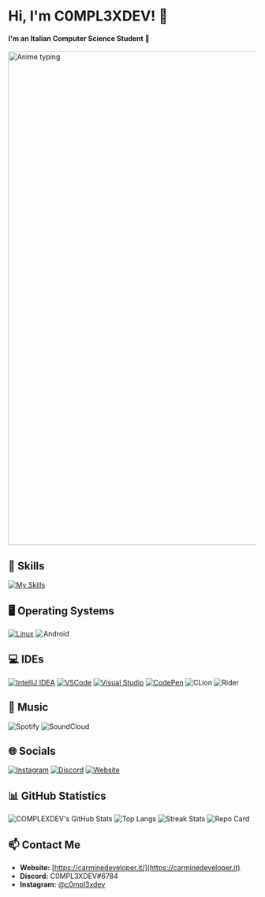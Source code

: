 # Hi, I'm C0MPL3XDEV! 👋

<h4>I'm an Italian Computer Science Student 🍕</h4>

<img src="https://media1.tenor.com/m/aNHKkEhomm4AAAAC/anime-keyboard.gif" width="1000" alt="Anime typing" />

## 🚀 Skills
[![My Skills](https://skillicons.dev/icons?i=dotnet,cs,cpp,java,py,bash,flutter,js,vite,firebase,html,css,mysql,php,arduino&theme=dark)](https://skillicons.dev)

## 🖥️ Operating Systems
[![Linux](https://skillicons.dev/icons?i=linux&theme=dark)](https://skillicons.dev) 
![Android](https://img.shields.io/badge/Android-3DDC84?style=for-the-badge&logo=android&logoColor=white)

## 💻 IDEs
[![IntelliJ IDEA](https://skillicons.dev/icons?i=idea&theme=dark)](https://skillicons.dev) 
[![VSCode](https://skillicons.dev/icons?i=vscode&theme=dark)](https://skillicons.dev) 
[![Visual Studio](https://skillicons.dev/icons?i=visualstudio&theme=dark)](https://skillicons.dev) 
[![CodePen](https://skillicons.dev/icons?i=codepen&theme=dark)](https://skillicons.dev) 
![CLion](https://img.shields.io/badge/CLion-black?style=for-the-badge&logo=clion&logoColor=white) 
![Rider](https://img.shields.io/badge/Rider-000000.svg?style=for-the-badge&logo=Rider&logoColor=white&color=black&labelColor=crimson)

## 🎵 Music
![Spotify](https://img.shields.io/badge/Spotify-1ED760?style=for-the-badge&logo=spotify&logoColor=white) 
![SoundCloud](https://img.shields.io/badge/SoundCloud-FF5500?style=for-the-badge&logo=soundcloud&logoColor=white)

## 🌐 Socials
[![Instagram](https://img.shields.io/badge/Instagram-E44674?style=for-the-badge&logo=Instagram&logoColor=white)](https://www.instagram.com/carmine.developer/)
[![Discord](https://img.shields.io/badge/Discord-7289DA?style=for-the-badge&logo=discord&logoColor=white)](https://discord.gg/Vy8C724XWV)
[![Website](https://img.shields.io/badge/Website-Under%20Construction-FF5733?style=for-the-badge&logo=construction&logoColor=white)](https://c0mpl3xdev.tk)

## 📊 GitHub Statistics
![COMPLEXDEV's GitHub Stats](https://github-readme-stats.vercel.app/api?username=C0MPL3XDEV&show_icons=true&theme=radical)
![Top Langs](https://github-readme-stats.vercel.app/api/top-langs/?username=C0MPL3XDEV&layout=compact&theme=radical)
![Streak Stats](https://github-readme-streak-stats.herokuapp.com/?user=C0MPL3XDEV&theme=radical)
![Repo Card](https://github-readme-stats.vercel.app/api/pin/?username=C0MPL3XDEV&repo=E4GL30S1NT&show_owner=true&theme=radical)

## 📫 Contact Me
- **Website:** [https://carminedeveloper.it/](https://carminedeveloper.it)
- **Discord:** C0MPL3XDEV#6784
- **Instagram:** [@c0mpl3xdev](https://instagram.com/carmine.developer)
